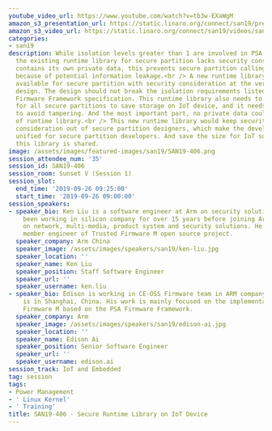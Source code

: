 ```yaml
---
youtube_video_url: https://www.youtube.com/watch?v=tb3w-EXaWgM
amazon_s3_presentation_url: https://static.linaro.org/connect/san19/presentations/san19-406.pdf
amazon_s3_video_url: https://static.linaro.org/connect/san19/videos/san19-406.mp4
categories:
- san19
description: While isolation levels greater than 1 are involved in PSA certificate,
  the existing runtime library for secure partition lacks security consideration and
  contains its own private data, this prevents secure partition calling these APIs
  because of potential information leakage.<br /> A new runtime library needs to be
  available for secure partition with security consideration at the very start of
  design. The design should not break the isolation requirements listed in the PSA
  Firmware Framework specification. This runtime library also needs to be sharable
  for all secure partitions to save storage on IoT device, and it needs to be read-only
  to avoid tampering. And the most important part, no private data could exist inside
  of runtime library.<br /> This new runtime library would keep security isolation
  consideration out of secure partition designers, which make the development environment
  unified for secure partition developers. And save the size for IoT software since
  this library is shared.
image: /assets/images/featured-images/san19/SAN19-406.png
session_attendee_num: '35'
session_id: SAN19-406
session_room: Sunset V (Session 1)
session_slot:
  end_time: '2019-09-26 09:25:00'
  start_time: '2019-09-26 09:00:00'
session_speakers:
- speaker_bio: Ken Liu is a software engineer at Arm on security solutions. He has
    been working in silicon company for over 15 years before joining Arm and focused
    on network, multi-media, product system and security solutions. He is now a key
    member engineer of Trusted Firmware M open source project.
  speaker_company: Arm China
  speaker_image: /assets/images/speakers/san19/ken-liu.jpg
  speaker_location: ''
  speaker_name: Ken Liu
  speaker_position: Staff Software Engineer
  speaker_url: ''
  speaker_username: ken.liu
- speaker_bio: Edison is working in CE-OSS Firmware team in ARM company and the workplace
    is in Shanghai, China. His work is mainly focused on the implementation of Trust
    Firmware M based on the PSA Firmware Framework.
  speaker_company: Arm
  speaker_image: /assets/images/speakers/san19/edison-ai.jpg
  speaker_location: ''
  speaker_name: Edison Ai
  speaker_position: Senior Software Engineer
  speaker_url: ''
  speaker_username: edison.ai
session_track: IoT and Embedded
tag: session
tags:
- Power Management
- ' Linux Kernel'
- ' Training'
title: SAN19-406 - Secure Runtime Library on IoT Device
---
```

